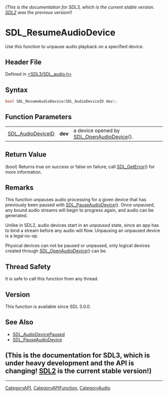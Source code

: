 ###### (This is the documentation for SDL3, which is the current stable version. [SDL2](https://wiki.libsdl.org/SDL2/) was the previous version!)
# SDL_ResumeAudioDevice

Use this function to unpause audio playback on a specified device.

## Header File

Defined in [<SDL3/SDL_audio.h>](https://github.com/libsdl-org/SDL/blob/main/include/SDL3/SDL_audio.h)

## Syntax

```c
bool SDL_ResumeAudioDevice(SDL_AudioDeviceID dev);
```

## Function Parameters

|                                        |         |                                                                  |
| -------------------------------------- | ------- | ---------------------------------------------------------------- |
| [SDL_AudioDeviceID](SDL_AudioDeviceID) | **dev** | a device opened by [SDL_OpenAudioDevice](SDL_OpenAudioDevice)(). |

## Return Value

(bool) Returns true on success or false on failure; call
[SDL_GetError](SDL_GetError)() for more information.

## Remarks

This function unpauses audio processing for a given device that has
previously been paused with [SDL_PauseAudioDevice](SDL_PauseAudioDevice)().
Once unpaused, any bound audio streams will begin to progress again, and
audio can be generated.

Unlike in SDL2, audio devices start in an _unpaused_ state, since an app
has to bind a stream before any audio will flow. Unpausing an unpaused
device is a legal no-op.

Physical devices can not be paused or unpaused, only logical devices
created through [SDL_OpenAudioDevice](SDL_OpenAudioDevice)() can be.

## Thread Safety

It is safe to call this function from any thread.

## Version

This function is available since SDL 3.0.0.

## See Also

- [SDL_AudioDevicePaused](SDL_AudioDevicePaused)
- [SDL_PauseAudioDevice](SDL_PauseAudioDevice)


## (This is the documentation for SDL3, which is under heavy development and the API is changing! [SDL2](https://wiki.libsdl.org/SDL2/) is the current stable version!)



----
[CategoryAPI](CategoryAPI), [CategoryAPIFunction](CategoryAPIFunction), [CategoryAudio](CategoryAudio)

